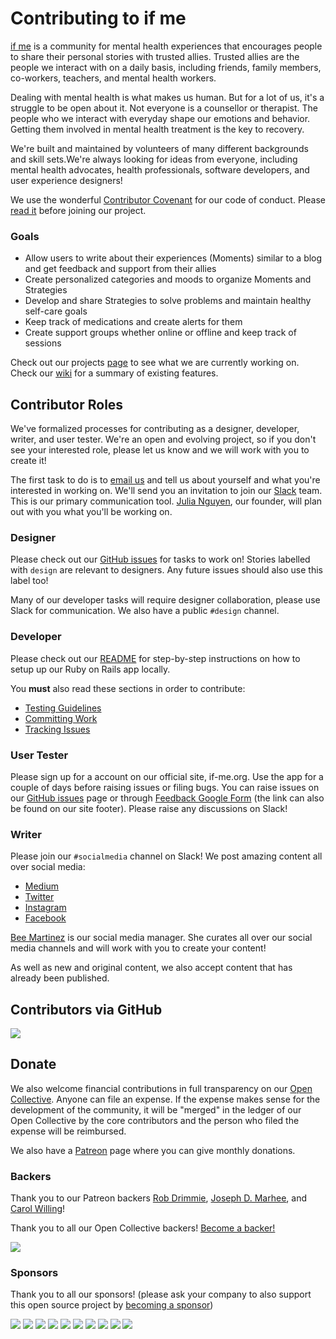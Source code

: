 # Contributing to if me

[if me](http://if-me.org) is a community for mental health experiences that encourages people to share their personal stories with trusted allies. Trusted allies are the people we interact with on a daily basis, including friends, family members, co-workers, teachers, and mental health workers.

Dealing with mental health is what makes us human. But for a lot of us, it's a struggle to be open about it. Not everyone is a counsellor or therapist. The people who we interact with everyday shape our emotions and behavior. Getting them involved in mental health treatment is the key to recovery.

We're built and maintained by volunteers of many different backgrounds and skill sets.We're always looking for ideas from everyone, including mental health advocates, health professionals, software developers, and user experience designers!

We use the wonderful [Contributor Covenant](http://contributor-covenant.org) for our code of conduct. Please [read it](https://github.com/julianguyen/ifme/blob/master/code_of_conduct.md) before joining our project.

### Goals

* Allow users to write about their experiences (Moments) similar to a blog and get feedback and support from their allies
* Create personalized categories and moods to organize Moments and Strategies
* Develop and share Strategies to solve problems and maintain healthy self-care goals
* Keep track of medications and create alerts for them
* Create support groups whether online or offline and keep track of sessions

Check out our projects [page](https://github.com/julianguyen/ifme/projects) to see what we are currently working on. Check our [wiki](https://github.com/julianguyen/ifme/wiki) for a summary of existing features.

## Contributor Roles

We've formalized processes for contributing as a designer, developer, writer, and user tester. We're an open and evolving project, so if you don't see your interested role, please let us know and we will work with you to create it!

The first task to do is to [email us](mailto:join.ifme@gmail.com) and tell us about yourself and what you're interested in working on. We'll send you an invitation to join our [Slack](http://ifme.slack.com) team. This is our primary communication tool. [Julia Nguyen](https://twitter.com/fleurchild), our founder, will plan out with you what you'll be working on.

### Designer

Please check out our [GitHub issues](https://github.com/julianguyen/ifme/issues) for tasks to work on! Stories labelled with `design` are relevant to designers. Any future issues should also use this label too!

Many of our developer tasks will require designer collaboration, please use Slack for communication. We also have a public `#design` channel.

### Developer

Please check out our [README](https://github.com/julianguyen/ifme/blob/master/README.md) for step-by-step instructions on how to setup up our Ruby on Rails app locally.

You **must** also read these sections in order to contribute:
* [Testing Guidelines](https://github.com/julianguyen/ifme/blob/master/README.md#testing-guidelines)
* [Committing Work](https://github.com/julianguyen/ifme/blob/master/README.md#committing-work)
* [Tracking Issues](https://github.com/julianguyen/ifme/blob/master/README.md#tracking-issues)

### User Tester

Please sign up for a account on our official site, if-me.org. Use the app for a couple of days before raising issues or filing bugs. You can raise issues on our [GitHub issues](https://github.com/julianguyen/ifme/issues) page or through [Feedback Google Form](https://docs.google.com/forms/d/e/1FAIpQLSfqT0qNylzJom87MBwZvUx9LayA_DpUeZa7xAhwMPkcbTldFQ/viewform?c=0&w=1) (the link can also be found on our site footer). Please raise any discussions on Slack!

### Writer

Please join our `#socialmedia` channel on Slack! We post amazing content all over social media:
* [Medium](http://medium.com/ifme)
* [Twitter](https://twitter.com/ifmeorg)
* [Instagram](https://www.instagram.com/ifmeorg)
* [Facebook](http://facebook.com/ifmeorg)

[Bee Martinez](https://twitter.com/thebeeletter) is our social media manager. She curates all over our social media channels and will work with you to create your content!

As well as new and original content, we also accept content that has already been published.

## Contributors via GitHub

<a href="graphs/contributors"><img src="https://opencollective.com/ifme/contributors.svg?width=890" /></a>

## Donate

We also welcome financial contributions in full transparency on our [Open Collective](https://opencollective.com/ifme).
Anyone can file an expense. If the expense makes sense for the development of the community, it will be "merged" in the ledger of our Open Collective by the core contributors and the person who filed the expense will be reimbursed.

We also have a [Patreon](https://www.patreon.com/ifme) page where you can give monthly donations.

### Backers

Thank you to our Patreon backers [Rob Drimmie](https://www.patreon.com/user?u=3251857), [Joseph D. Marhee](https://www.patreon.com/user?u=2899171), and [Carol Willing](https://www.patreon.com/user?u=202458)!

Thank you to all our Open Collective backers! [Become a backer!](https://opencollective.com/ifme#backer)

<a href="https://opencollective.com/ifme#backers" target="_blank"><img src="https://opencollective.com/ifme/backers.svg?width=890"></a>

### Sponsors

Thank you to all our sponsors! (please ask your company to also support this open source project by [becoming a sponsor](https://opencollective.com/ifme#sponsor))

<a href="https://opencollective.com/ifme/sponsor/0/website" target="_blank"><img src="https://opencollective.com/ifme/sponsor/0/avatar.svg"></a>
<a href="https://opencollective.com/ifme/sponsor/1/website" target="_blank"><img src="https://opencollective.com/ifme/sponsor/1/avatar.svg"></a>
<a href="https://opencollective.com/ifme/sponsor/2/website" target="_blank"><img src="https://opencollective.com/ifme/sponsor/2/avatar.svg"></a>
<a href="https://opencollective.com/ifme/sponsor/3/website" target="_blank"><img src="https://opencollective.com/ifme/sponsor/3/avatar.svg"></a>
<a href="https://opencollective.com/ifme/sponsor/4/website" target="_blank"><img src="https://opencollective.com/ifme/sponsor/4/avatar.svg"></a>
<a href="https://opencollective.com/ifme/sponsor/5/website" target="_blank"><img src="https://opencollective.com/ifme/sponsor/5/avatar.svg"></a>
<a href="https://opencollective.com/ifme/sponsor/6/website" target="_blank"><img src="https://opencollective.com/ifme/sponsor/6/avatar.svg"></a>
<a href="https://opencollective.com/ifme/sponsor/7/website" target="_blank"><img src="https://opencollective.com/ifme/sponsor/7/avatar.svg"></a>
<a href="https://opencollective.com/ifme/sponsor/8/website" target="_blank"><img src="https://opencollective.com/ifme/sponsor/8/avatar.svg"></a>
<a href="https://opencollective.com/ifme/sponsor/9/website" target="_blank"><img src="https://opencollective.com/ifme/sponsor/9/avatar.svg"></a>
